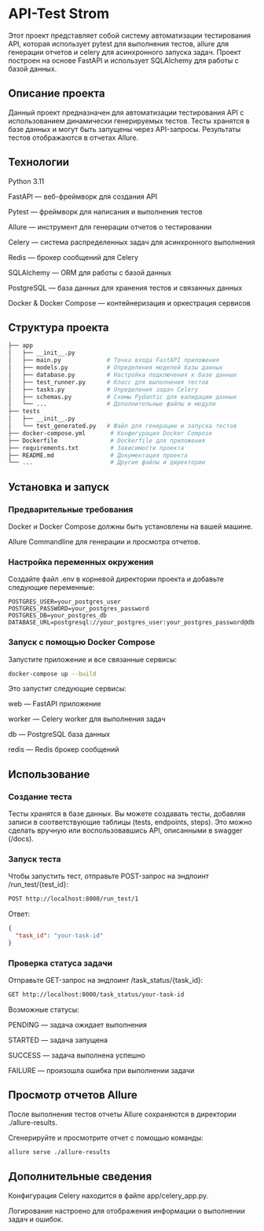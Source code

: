 # API-Test Strom
Этот проект представляет собой систему автоматизации тестирования API, которая использует pytest для выполнения тестов, allure для генерации отчетов и celery для асинхронного запуска задач. Проект построен на основе FastAPI и использует SQLAlchemy для работы с базой данных.

## Описание проекта
Данный проект предназначен для автоматизации тестирования API с использованием динамически генерируемых тестов. Тесты хранятся в базе данных и могут быть запущены через API-запросы. Результаты тестов отображаются в отчетах Allure.

## Технологии
Python 3.11

FastAPI — веб-фреймворк для создания API

Pytest — фреймворк для написания и выполнения тестов

Allure — инструмент для генерации отчетов о тестировании

Celery — система распределенных задач для асинхронного выполнения

Redis — брокер сообщений для Celery

SQLAlchemy — ORM для работы с базой данных

PostgreSQL — база данных для хранения тестов и связанных данных

Docker & Docker Compose — контейнеризация и оркестрация сервисов

## Структура проекта
```bash
├── app
│   ├── __init__.py
│   ├── main.py             # Точка входа FastAPI приложения
│   ├── models.py           # Определения моделей базы данных
│   ├── database.py         # Настройка подключения к базе данных
│   ├── test_runner.py      # Класс для выполнения тестов
│   ├── tasks.py            # Определения задач Celery
│   ├── schemas.py          # Схемы Pydantic для валидации данных
│   └── ...                 # Дополнительные файлы и модули
├── tests
│   ├── __init__.py
│   └── test_generated.py   # Файл для генерации и запуска тестов
├── docker-compose.yml       # Конфигурация Docker Compose
├── Dockerfile               # Dockerfile для приложения
├── requirements.txt         # Зависимости проекта
├── README.md                # Документация проекта
└── ...                      # Другие файлы и директории
```

## Установка и запуск
### Предварительные требования
Docker и Docker Compose должны быть установлены на вашей машине.

Allure Commandline для генерации и просмотра отчетов.

### Настройка переменных окружения
Создайте файл .env в корневой директории проекта и добавьте следующие переменные:
```dotenv
POSTGRES_USER=your_postgres_user
POSTGRES_PASSWORD=your_postgres_password
POSTGRES_DB=your_postgres_db
DATABASE_URL=postgresql://your_postgres_user:your_postgres_password@db:5432/your_postgres_db
```

### Запуск с помощью Docker Compose
Запустите приложение и все связанные сервисы:

```bash
docker-compose up --build
```
Это запустит следующие сервисы:

web — FastAPI приложение

worker — Celery worker для выполнения задач

db — PostgreSQL база данных

redis — Redis брокер сообщений

## Использование
### Создание теста
Тесты хранятся в базе данных. Вы можете создавать тесты, добавляя записи в соответствующие таблицы (tests, endpoints, steps). Это можно сделать вручную или воспользовавшись API, описанными в swagger (/docs).

### Запуск теста
Чтобы запустить тест, отправьте POST-запрос на эндпоинт /run_test/{test_id}:

```bash
POST http://localhost:8000/run_test/1
```
Ответ:
```json
{
  "task_id": "your-task-id"
}
```
### Проверка статуса задачи
Отправьте GET-запрос на эндпоинт /task_status/{task_id}:

```bash
GET http://localhost:8000/task_status/your-task-id
```
Возможные статусы:

PENDING — задача ожидает выполнения

STARTED — задача запущена

SUCCESS — задача выполнена успешно

FAILURE — произошла ошибка при выполнении задачи

## Просмотр отчетов Allure
После выполнения тестов отчеты Allure сохраняются в директории ./allure-results.

Сгенерируйте и просмотрите отчет с помощью команды:

```bash
allure serve ./allure-results
```

## Дополнительные сведения
Конфигурация Celery находится в файле app/celery_app.py.

Логирование настроено для отображения информации о выполнении задач и ошибок.
